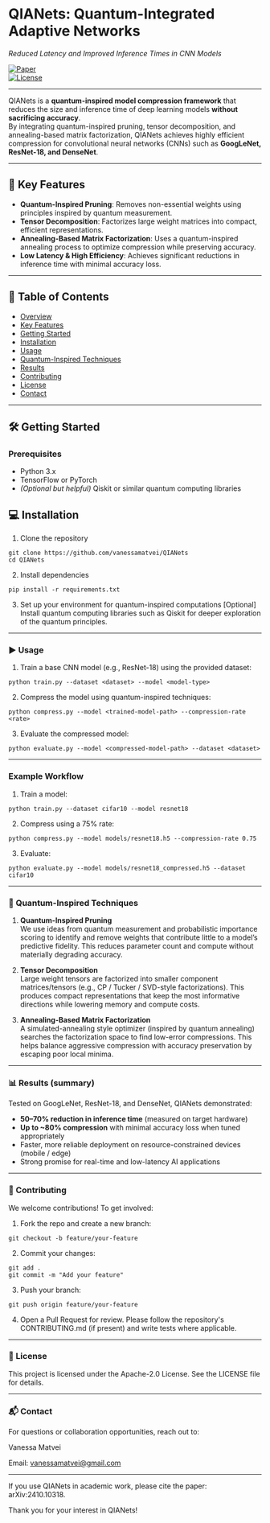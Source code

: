 # QIANets: Quantum-Integrated Adaptive Networks  
*Reduced Latency and Improved Inference Times in CNN Models*

[![Paper](https://img.shields.io/badge/arXiv-2410.10318-b31b1b.svg)](https://arxiv.org/pdf/2410.10318)  
[![License](https://img.shields.io/badge/License-Apache_2.0-blue.svg)](LICENSE)

---

QIANets is a **quantum-inspired model compression framework** that reduces the size and inference time of deep learning models **without sacrificing accuracy**.  
By integrating quantum-inspired pruning, tensor decomposition, and annealing-based matrix factorization, QIANets achieves highly efficient compression for convolutional neural networks (CNNs) such as **GoogLeNet, ResNet-18, and DenseNet**.

---

## 🚀 Key Features
- **Quantum-Inspired Pruning**: Removes non-essential weights using principles inspired by quantum measurement.  
- **Tensor Decomposition**: Factorizes large weight matrices into compact, efficient representations.  
- **Annealing-Based Matrix Factorization**: Uses a quantum-inspired annealing process to optimize compression while preserving accuracy.  
- **Low Latency & High Efficiency**: Achieves significant reductions in inference time with minimal accuracy loss.  

---

## 📑 Table of Contents
- [Overview](#qianets-quantum-integrated-adaptive-networks)  
- [Key Features](#-key-features)  
- [Getting Started](#-getting-started)  
- [Installation](#-installation)  
- [Usage](#-usage)  
- [Quantum-Inspired Techniques](#-quantum-inspired-techniques)  
- [Results](#-results)  
- [Contributing](#-contributing)  
- [License](#-license)  
- [Contact](#-contact)  

---

## 🛠 Getting Started

### Prerequisites
- Python 3.x  
- TensorFlow or PyTorch  
- *(Optional but helpful)* Qiskit or similar quantum computing libraries  


## 💻 Installation

1. Clone the repository
```
git clone https://github.com/vanessamatvei/QIANets
cd QIANets
```

2. Install dependencies
```
pip install -r requirements.txt
```

3. Set up your environment for quantum-inspired computations
[Optional] Install quantum computing libraries such as Qiskit for deeper exploration of the quantum principles.

---

### ▶️ Usage
1. Train a base CNN model (e.g., ResNet-18) using the provided dataset:
```
python train.py --dataset <dataset> --model <model-type>
```

2. Compress the model using quantum-inspired techniques:
```
python compress.py --model <trained-model-path> --compression-rate <rate>
```

3. Evaluate the compressed model:
```
python evaluate.py --model <compressed-model-path> --dataset <dataset>
```

---

### Example Workflow
1. Train a model:
```
python train.py --dataset cifar10 --model resnet18
```

2. Compress using a 75% rate:
```
python compress.py --model models/resnet18.h5 --compression-rate 0.75
```

3. Evaluate:
```
python evaluate.py --model models/resnet18_compressed.h5 --dataset cifar10
```

---

### 🧩 Quantum-Inspired Techniques

1. **Quantum-Inspired Pruning**  
   We use ideas from quantum measurement and probabilistic importance scoring to identify and remove weights that contribute little to a model’s predictive fidelity. This reduces parameter count and compute without materially degrading accuracy.

2. **Tensor Decomposition**  
   Large weight tensors are factorized into smaller component matrices/tensors (e.g., CP / Tucker / SVD-style factorizations). This produces compact representations that keep the most informative directions while lowering memory and compute costs.

3. **Annealing-Based Matrix Factorization**  
   A simulated-annealing style optimizer (inspired by quantum annealing) searches the factorization space to find low-error compressions. This helps balance aggressive compression with accuracy preservation by escaping poor local minima.

---

### 📊 Results (summary)

Tested on GoogLeNet, ResNet-18, and DenseNet, QIANets demonstrated:

- **50–70% reduction in inference time** (measured on target hardware)  
- **Up to ~80% compression** with minimal accuracy loss when tuned appropriately  
- Faster, more reliable deployment on resource-constrained devices (mobile / edge)  
- Strong promise for real-time and low-latency AI applications

---

### 🤝 Contributing
We welcome contributions! To get involved:

1. Fork the repo and create a new branch:
```
git checkout -b feature/your-feature
```

2. Commit your changes:
```
git add .
git commit -m "Add your feature"
```

3. Push your branch:
```
git push origin feature/your-feature
```

4. Open a Pull Request for review.
Please follow the repository's CONTRIBUTING.md (if present) and write tests where applicable.

---

### 📜 License
This project is licensed under the Apache-2.0 License. See the LICENSE file for details.

---

### 📬 Contact
For questions or collaboration opportunities, reach out to:

Vanessa Matvei

Email: vanessamatvei@gmail.com 

---

If you use QIANets in academic work, please cite the paper: arXiv:2410.10318.

Thank you for your interest in QIANets!
